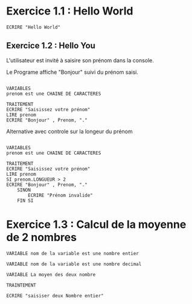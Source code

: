  # Exercice 1.1 : Hello World
```
ECRIRE "Hello World"
``` 

## Exercice 1.2 : Hello You
L'utilisateur est invité à saisire son prénom dans la console.

Le Programe affiche "Bonjour" suivi du prénom saisi.

```

VARIABLES
prenom est une CHAINE DE CARACTERES

TRAITEMENT
ECRIRE "Saisissez votre prénom"
LIRE prenom
ECRIRE "Bonjour" , Prenom, "."
```
Alternative avec controle sur la longeur du prénom
```

VARIABLES
prenom est une CHAINE DE CARACTERES

TRAITEMENT
ECRIRE "Saisissez votre prénom"
LIRE prenom
SI prenom.LONGUEUR > 2
ECRIRE "Bonjour" , Prenom, "."
    SINON
        ECRIRE "Prénom invalide"
    FIN SI
```


# Exercice 1.3 : Calcul de la moyenne de 2 nombres

```
VARIABLE nom de la variable est une nombre entier

VARIABLE nom de la variable est une nombre decimal

VARIABLE La moyen des deux nombre 

TRAINTEMENT 

ECRIRE "saisiser deux Nombre entier"
